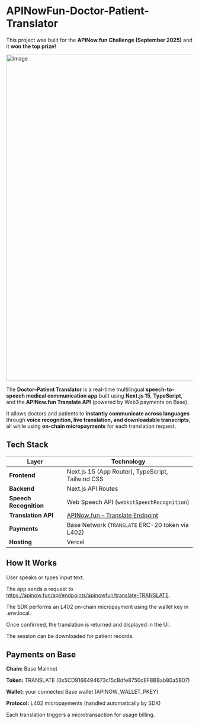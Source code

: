 # APINowFun-Doctor-Patient-Translator

This project was built for the **APINow.fun Challenge (September 2025)** and it **won the top prize!**

<img width="620" height="880" alt="image" src="https://github.com/user-attachments/assets/8d936682-3c89-48ef-b250-c6868f85ad85" />

The **Doctor–Patient Translator** is a real-time multilingual **speech-to-speech medical communication app** built using **Next.js 15**, **TypeScript**, and the **APINow.fun Translate API** (powered by Web3 payments on Base).  

It allows doctors and patients to **instantly communicate across languages** through **voice recognition, live translation, and downloadable transcripts**, all while using **on-chain micropayments** for each translation request.

## Tech Stack

| Layer | Technology |
|-------|-------------|
| **Frontend** | Next.js 15 (App Router), TypeScript, Tailwind CSS |
| **Backend** | Next.js API Routes |
| **Speech Recognition** | Web Speech API (`webkitSpeechRecognition`) |
| **Translation API** | [APINow.fun – Translate Endpoint](https://apinow.fun) |
| **Payments** | Base Network (`TRANSLATE` ERC-20 token via L402) |
| **Hosting** | Vercel |

## How It Works

User speaks or types input text.

The app sends a request to https://apinow.fun/api/endpoints/apinowfun/translate-TRANSLATE.

The SDK performs an L402 on-chain micropayment using the wallet key in .env.local.

Once confirmed, the translation is returned and displayed in the UI.

The session can be downloaded for patient records.

## Payments on Base

**Chain:** Base Mainnet

**Token:** TRANSLATE (0x5CD9166494673c15cBdfe8750dEF8BBab80a5B07)

**Wallet:** your connected Base wallet (APINOW_WALLET_PKEY)

**Protocol:** L402 micropayments (handled automatically by SDK)

Each translation triggers a microtransaction for usage billing.

